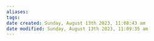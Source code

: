 ```yaml
---
aliases: 
tags: 
date created: Sunday, August 13th 2023, 11:08:43 am
date modified: Sunday, August 13th 2023, 11:09:35 am
---
```

